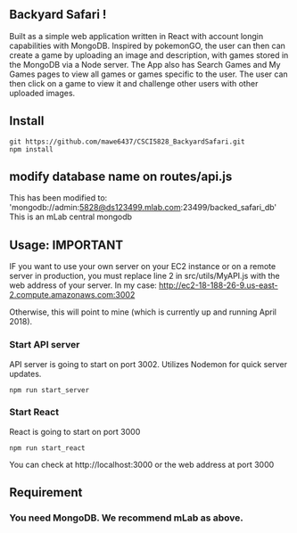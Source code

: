 ## Backyard Safari !
Built as a simple web application written in React with account longin capabilities with MongoDB. Inspired by pokemonGO, the user can then can create a game by uploading an image and description, with games stored in the MongoDB via a Node server. The App also has Search Games and My Games pages to view all games or games specific to the user. The user can then click on a game to view it and challenge other users with other uploaded images.

## Install  
```
git https://github.com/mawe6437/CSCI5828_BackyardSafari.git
npm install
```

## modify database name on routes/api.js  
This has been modified to: 'mongodb://admin:5828@ds123499.mlab.com:23499/backed_safari_db'
This is an mLab central mongodb

## Usage: IMPORTANT
IF you want to use your own server on your EC2 instance or on a remote server in production, you must replace line 2 in src/utils/MyAPI.js with the web address of your server. In my case:
http://ec2-18-188-26-9.us-east-2.compute.amazonaws.com:3002

Otherwise, this will point to mine (which is currently up and running April 2018).

### Start API server  
API server is going to start on port 3002. Utilizes Nodemon for quick server updates.
```
npm run start_server
```

### Start React  
React is going to start on port 3000
```
npm run start_react
```

You can check at http://localhost:3000  or the web address at port 3000

## Requirement  

### You need MongoDB. We recommend mLab as above.
